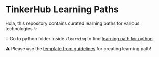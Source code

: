 # TinkerHub Learning Paths

Hola, this repository contains curated learning paths for various technologies :sparkles:

:bulb: Go to python folder inside `/learning` to find [learning path for python](https://github.com/tinkerhub-org/TinkerHub-Learning-Paths/tree/main/learning/python).

:warning:  Please use the [template from guidelines](https://github.com/tinkerhub-org/TinkerHub-Learning-Paths/blob/main/Guidelines/README.md) for creating learning path!
